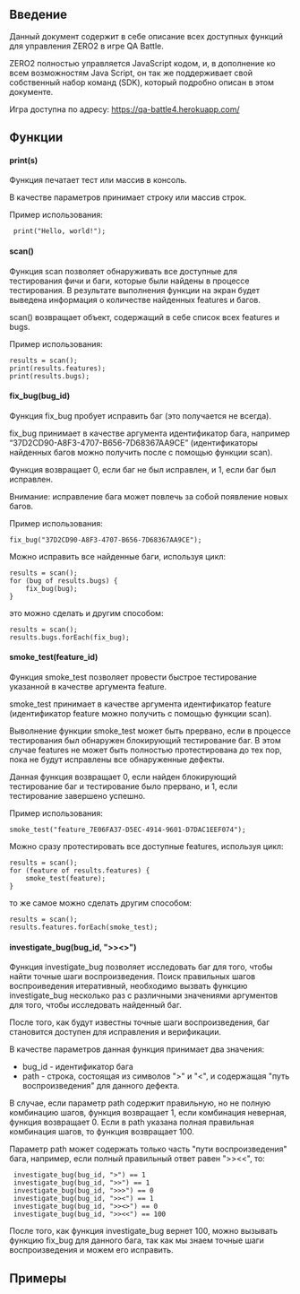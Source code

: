 Введение
--------

Данный документ содержит в себе описание всех доступных функций 
для управления ZERO2 в игре QA Battle.

ZERO2 полностью управляется JavaScript кодом, и, в дополнение
ко всем возможностям Java Script, он так же поддерживает 
свой собственный набор команд (SDK), который подробно 
описан в этом документе.

Игра доступна по адресу: https://qa-battle4.herokuapp.com/


Функции
-------

#### print(s)

 Функция печатает тест или массив в консоль.
 
 В качестве параметров принимает строку или массив строк.
 
 Пример использования:
 
     print("Hello, world!");


#### scan()

 Функция scan позволяет обнаруживать все доступные для 
 тестирования фичи и баги, которые были найдены в процессе 
 тестирования. В результате выполнения функции на экран будет
 выведена информация о количестве найденных features и багов.
 
 scan() возвращает объект, содержащий в себе список всех 
 features и bugs.
 
 Пример использования:

    results = scan();
    print(results.features);
    print(results.bugs);


#### fix_bug(bug_id)

 Функция fix_bug пробует исправить баг (это получается не 
 всегда).
  
 fix_bug принимает в качестве аргумента идентификатор бага,
 например “37D2CD90-A8F3-4707-B656-7D68367AA9CE”
 (идентификаторы найденных багов можно получить после 
 с помощью функции scan).
 
 Функция возвращает 0, если баг не был исправлен, и 1, 
 если баг был исправлен.
 
 Внимание: исправление бага может повлечь за собой появление 
 новых багов.
 
 Пример использования:
 
    fix_bug("37D2CD90-A8F3-4707-B656-7D68367AA9CE");
 
 Можно исправить все найденные баги, используя цикл:
 
    results = scan();
    for (bug of results.bugs) {
        fix_bug(bug);
    }

 это можно сделать и другим способом:
 
    results = scan();
    results.bugs.forEach(fix_bug);


#### smoke_test(feature_id)

 Функция smoke_test позволяет провести быстрое тестирование
 указанной в качестве аргумента feature.
 
 smoke_test принимает в качестве аргумента идентификатор
 feature (идентификатор feature можно получить с помощью 
 функции scan).
 
 Выволнение функции smoke_test может быть прервано, если в 
 процессе тестирования был обнаружен блокирующий тестирование
 баг. В этом случае features не может быть полностью 
 протестирована до тех пор, пока не будут исправлены 
 все обнаруженные дефекты.
 
 Данная функция возвращает 0, если найден блокирующий 
 тестирование баг и тестирование было прервано, и 1, 
 если тестирование завершено успешно.
 
 Пример использования:
 
    smoke_test("feature_7E06FA37-D5EC-4914-9601-D7DAC1EEF074");
 
 Можно сразу протестировать все доступные features, 
 используя цикл:
 
    results = scan();
    for (feature of results.features) {
        smoke_test(feature);
    }
    
 то же самое можно сделать другим способом:
 
    results = scan();
    results.features.forEach(smoke_test);
 
 
#### investigate_bug(bug_id, ">><>")

 Функция investigate_bug позволяет исследовать баг
 для того, чтобы найти точные шаги воспроизведения.
 Поиск правильных шагов воспроиведения итеративный,
 необходимо вызвать функцию investigate_bug несколько
 раз с различными значениями аргументов для того,
 чтобы исследовать найденный баг.
 
 После того, как будут известны точные шаги воспроизведения,
 баг становится доступен для исправления и верификации.
 
 В качестве параметров данная функция принимает два значения:
 
  * bug_id - идентификатор бага
  * path - строка, состоящая из символов ">" и "<", и 
    содержащая "путь воспроизведения" для данного дефекта.
 
 В случае, если параметр path содержит правильную, но 
 не полную комбинацию шагов, функция возвращает 1,
 если комбинация неверная, функция возвращает 0.
 Если в path указана полная правильная комбинация шагов,
 то функция возвращает 100.
 
 Параметр path может содержать только часть 
 "пути воспроизведения" бага, например, если полный
 правильный ответ равен ">><<", то:
 
     investigate_bug(bug_id, ">") == 1
     investigate_bug(bug_id, ">>") == 1
     investigate_bug(bug_id, ">>>") == 0
     investigate_bug(bug_id, ">><") == 1
     investigate_bug(bug_id, ">><>") == 0
     investigate_bug(bug_id, ">><<") == 100

 После того, как функция investigate_bug вернет 100, можно
 вызывать функцию fix_bug для данного бага, так как мы
 знаем точные шаги воспроизведения и можем его исправить.



Примеры
-------